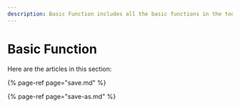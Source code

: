 ```yaml
---
description: Basic Function includes all the basic functions in the tool.
---
```


# Basic Function

Here are the articles in this section:

{% page-ref page="save.md" %}

{% page-ref page="save-as.md" %}

